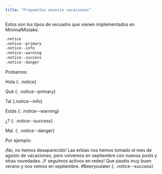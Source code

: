 ```yaml
---
title: "Propuestas anuncio vacaciones"
---
```


Estos son los tipos de recuadro que vienen implementados en MinimalMistake.

```markdown
.notice
.notice--primary
.notice--info
.notice--warning
.notice--success
.notice--danger
```
Probamos:

Hola
{: .notice}


Qué
{: .notice--primary}

Tal
{.notice--info}

Estás
{: .notice--warning}

¿?
{: .notice--success}

Mal.
{: .notice--danger}

Por ejemplo:

¡No, no hemos desaparecido! Las erbias nos hemos tomado el mes de agosto de vacaciones, pero volvemos en septiembre con nuevos posts y otras novedades. ¡Y seguimos activos en redes! Que paséis muy buen verano y nos vemos en septiembre. #Beeryoulater
{: .notice--success}
